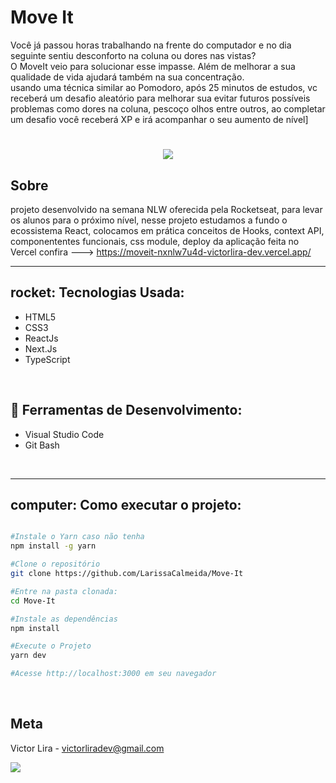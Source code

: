 # Move It

Você já passou horas trabalhando na frente do computador e no dia seguinte sentiu desconforto na coluna ou dores nas vistas? <br />
O MoveIt veio para solucionar esse impasse. Além de melhorar a sua qualidade de vida ajudará também na sua concentração. <br />
usando uma técnica similar ao Pomodoro, após 25 minutos de estudos, vc receberá um desafio aleatório para melhorar sua evitar futuros possíveis problemas como dores na coluna, pescoço olhos entre outros,
 ao completar um desafio você receberá XP e irá acompanhar o seu aumento de nível]


<h1 align="center">
  <img  src="https://ik.imagekit.io/Victorliradev/Animated_GIF-downsized_large__XgzFnRC3.gif">
</h1>

## Sobre
projeto desenvolvido na semana NLW oferecida pela Rocketseat, para levar os alunos para o próximo nível, nesse projeto estudamos a fundo o ecossistema React, colocamos em prática conceitos de Hooks, context API, componententes funcionais, css module, deploy da aplicação feita no Vercel confira ---> https://moveit-nxnlw7u4d-victorlira-dev.vercel.app/


---

## rocket: Tecnologias Usada:
- HTML5
- CSS3
- ReactJs
- Next.Js
- TypeScript
<br />

## 💼 Ferramentas de Desenvolvimento:
- Visual Studio Code
- Git Bash
<br />

---


## computer: Como executar o projeto:

```sh

#Instale o Yarn caso não tenha 
npm install -g yarn

#Clone o repositório
git clone https://github.com/LarissaCalmeida/Move-It

#Entre na pasta clonada:
cd Move-It

#Instale as dependências
npm install

#Execute o Projeto
yarn dev

#Acesse http://localhost:3000 em seu navegador
```
<br />


## Meta

Victor Lira - victorliradev@gmail.com
<p align="left">
  <a href="https://www.linkedin.com/in/victor-lira-front-end/" alt="Linkedin">
  <img src="https://img.shields.io/badge/-Linkedin-0e76a8?style=flat-square&logo=Linkedin&logoColor=white&link=https://www.linkedin.com/in/larissa-carvalho-7149101b8/" /></a>
